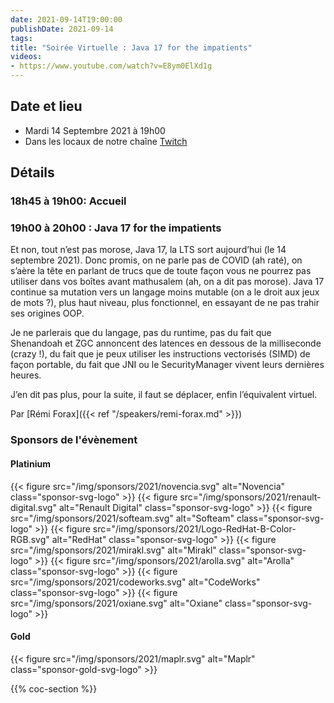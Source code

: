 ```yaml
---
date: 2021-09-14T19:00:00
publishDate: 2021-09-14
tags:
title: "Soirée Virtuelle : Java 17 for the impatients"
videos: 
- https://www.youtube.com/watch?v=E8ym0ElXd1g
---
```

## Date et lieu

* Mardi 14 Septembre 2021 à 19h00
* Dans les locaux de notre chaîne [Twitch](https://www.twitch.tv/parisjug)

## Détails

### 18h45 à 19h00: Accueil

### 19h00 à 20h00 : Java 17 for the impatients

Et non, tout n’est pas morose, Java 17, la LTS sort aujourd’hui (le 14 septembre 2021). Donc promis, on ne parle pas de COVID (ah raté), on s’aère la tête en parlant de trucs que de toute façon vous ne pourrez pas utiliser dans vos boîtes avant mathusalem (ah, on a dit pas morose). Java 17 continue sa mutation vers un langage moins mutable (on a le droit aux jeux de mots ?), plus haut niveau, plus fonctionnel, en essayant de ne pas trahir ses origines OOP.

Je ne parlerais que du langage, pas du runtime, pas du fait que Shenandoah et ZGC annoncent des latences en dessous de la milliseconde (crazy !), du fait que je peux utiliser les instructions vectorisés (SIMD) de façon portable, du fait que JNI ou le SecurityManager vivent leurs dernières heures.

J’en dit pas plus, pour la suite, il faut se déplacer, enfin l’équivalent virtuel.

Par [Rémi Forax]({{< ref "/speakers/remi-forax.md" >}}) 

### Sponsors de l'évènement

#### Platinium
{{< figure src="/img/sponsors/2021/novencia.svg" alt="Novencia" class="sponsor-svg-logo" >}}
{{< figure src="/img/sponsors/2021/renault-digital.svg" alt="Renault Digital" class="sponsor-svg-logo" >}}
{{< figure src="/img/sponsors/2021/softeam.svg" alt="Softeam" class="sponsor-svg-logo" >}}
{{< figure src="/img/sponsors/2021/Logo-RedHat-B-Color-RGB.svg" alt="RedHat" class="sponsor-svg-logo" >}}
{{< figure src="/img/sponsors/2021/mirakl.svg" alt="Mirakl" class="sponsor-svg-logo" >}}
{{< figure src="/img/sponsors/2021/arolla.svg" alt="Arolla" class="sponsor-svg-logo" >}}
{{< figure src="/img/sponsors/2021/codeworks.svg" alt="CodeWorks" class="sponsor-svg-logo" >}}
{{< figure src="/img/sponsors/2021/oxiane.svg" alt="Oxiane" class="sponsor-svg-logo" >}}

#### Gold
{{< figure src="/img/sponsors/2021/maplr.svg" alt="Maplr" class="sponsor-gold-svg-logo" >}}

{{% coc-section %}}
